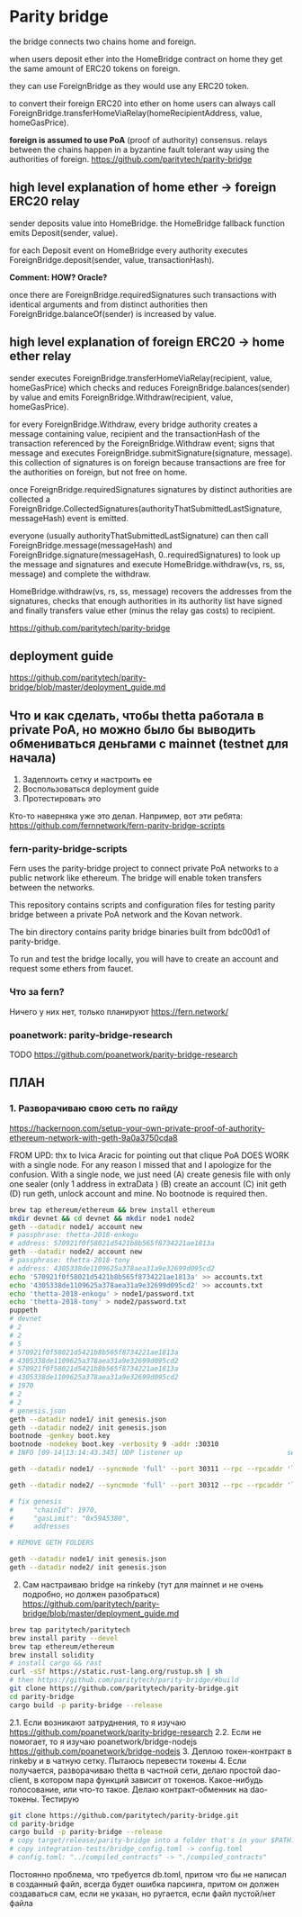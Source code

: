 # Parity bridge
the bridge connects two chains home and foreign.

when users deposit ether into the HomeBridge contract on home they get the same amount of ERC20 tokens on foreign.

they can use ForeignBridge as they would use any ERC20 token.

to convert their foreign ERC20 into ether on home users can always call ForeignBridge.transferHomeViaRelay(homeRecipientAddress, value, homeGasPrice).

**foreign is assumed to use PoA** (proof of authority) consensus. relays between the chains happen in a byzantine fault tolerant way using the authorities of foreign.
https://github.com/paritytech/parity-bridge

## high level explanation of home ether -> foreign ERC20 relay
sender deposits value into HomeBridge. the HomeBridge fallback function emits Deposit(sender, value).

for each Deposit event on HomeBridge every authority executes ForeignBridge.deposit(sender, value, transactionHash).

**Comment: HOW? Oracle?**

once there are ForeignBridge.requiredSignatures such transactions with identical arguments and from distinct authorities then ForeignBridge.balanceOf(sender) is increased by value.

## high level explanation of foreign ERC20 -> home ether relay
sender executes ForeignBridge.transferHomeViaRelay(recipient, value, homeGasPrice) which checks and reduces ForeignBridge.balances(sender) by value and emits ForeignBridge.Withdraw(recipient, value, homeGasPrice).

for every ForeignBridge.Withdraw, every bridge authority creates a message containing value, recipient and the transactionHash of the transaction referenced by the ForeignBridge.Withdraw event; signs that message and executes ForeignBridge.submitSignature(signature, message). this collection of signatures is on foreign because transactions are free for the authorities on foreign, but not free on home.

once ForeignBridge.requiredSignatures signatures by distinct authorities are collected a ForeignBridge.CollectedSignatures(authorityThatSubmittedLastSignature, messageHash) event is emitted.

everyone (usually authorityThatSubmittedLastSignature) can then call ForeignBridge.message(messageHash) and ForeignBridge.signature(messageHash, 0..requiredSignatures) to look up the message and signatures and execute HomeBridge.withdraw(vs, rs, ss, message) and complete the withdraw.

HomeBridge.withdraw(vs, rs, ss, message) recovers the addresses from the signatures, checks that enough authorities in its authority list have signed and finally transfers value ether (minus the relay gas costs) to recipient.

https://github.com/paritytech/parity-bridge

## deployment guide

https://github.com/paritytech/parity-bridge/blob/master/deployment_guide.md

## Что и как сделать, чтобы thetta работала в private PoA, но можно было бы выводить обмениваться деньгами с mainnet (testnet для начала)
1. Задеплоить сетку и настроить ее
2. Воспользоваться deployment guide 
3. Протестировать это

Кто-то наверняка уже это делал. Например, вот эти ребята: 
https://github.com/fernnetwork/fern-parity-bridge-scripts

### fern-parity-bridge-scripts
Fern uses the parity-bridge project to connect private PoA networks to a public network like ethereum. The bridge will enable token transfers between the networks.

This repository contains scripts and configuration files for testing parity bridge between a private PoA network and the Kovan network.

The bin directory contains parity bridge binaries built from bdc00d1 of parity-bridge.

To run and test the bridge locally, you will have to create an account and request some ethers from faucet.

### Что за fern? 
Ничего у них нет, только планируют
https://fern.network/

### poanetwork: parity-bridge-research
TODO
https://github.com/poanetwork/parity-bridge-research

## ПЛАН
### 1. Разворачиваю свою сеть по гайду
https://hackernoon.com/setup-your-own-private-proof-of-authority-ethereum-network-with-geth-9a0a3750cda8

FROM UPD: thx to Ivica Aracic for pointing out that clique PoA DOES WORK with a single node. For any reason I missed that and I apologize for the confusion. With a single node, we just need (A) create genesis file with only one sealer (only 1 address in extraData ) (B) create an account (C) init geth (D) run geth, unlock account and mine. No bootnode is required then.

```bash
brew tap ethereum/ethereum && brew install ethereum
mkdir devnet && cd devnet && mkdir node1 node2
geth --datadir node1/ account new
# passphrase: thetta-2018-enkogu
# address: 570921f0f58021d5421b8b565f8734221ae1813a
geth --datadir node2/ account new
# passphrase: thetta-2018-tony
# address: 4305338de1109625a378aea31a9e32699d095cd2
echo '570921f0f58021d5421b8b565f8734221ae1813a' >> accounts.txt
echo '4305338de1109625a378aea31a9e32699d095cd2' >> accounts.txt
echo 'thetta-2018-enkogu' > node1/password.txt
echo 'thetta-2018-tony' > node2/password.txt
puppeth
# devnet
# 2
# 2
# 5
# 570921f0f58021d5421b8b565f8734221ae1813a
# 4305338de1109625a378aea31a9e32699d095cd2
# 570921f0f58021d5421b8b565f8734221ae1813a
# 4305338de1109625a378aea31a9e32699d095cd2
# 1970 
# 2
# 2
# genesis.json
geth --datadir node1/ init genesis.json
geth --datadir node2/ init genesis.json
bootnode -genkey boot.key
bootnode -nodekey boot.key -verbosity 9 -addr :30310
# INFO [09-14|13:14:43.343] UDP listener up                          self=enode://9ed97c9e7478a9ecda8e507584539ed8156efad4fda36b52aed887aa4ad8b9d6bdfbc238897894e288aa129e54cc554fa94c1fd8ab37ecaaf6e5d0debb4340b1@[::]:30310

geth --datadir node1/ --syncmode 'full' --port 30311 --rpc --rpcaddr 'localhost' --rpcport 8501 --rpcapi 'personal,db,eth,net,web3,txpool,miner' --bootnodes 'enode://9ed97c9e7478a9ecda8e507584539ed8156efad4fda36b52aed887aa4ad8b9d6bdfbc238897894e288aa129e54cc554fa94c1fd8ab37ecaaf6e5d0debb4340b1@127.0.0.1:30310' --networkid 1970 --gasprice '1' -unlock '570921f0f58021d5421b8b565f8734221ae1813a' --password node1/password.txt --targetgaslimit 94000000 --mine

geth --datadir node2/ --syncmode 'full' --port 30312 --rpc --rpcaddr 'localhost' --rpcport 8502 --rpcapi 'personal,db,eth,net,web3,txpool,miner' --bootnodes 'enode://9ed97c9e7478a9ecda8e507584539ed8156efad4fda36b52aed887aa4ad8b9d6bdfbc238897894e288aa129e54cc554fa94c1fd8ab37ecaaf6e5d0debb4340b1@127.0.0.1:30310' --networkid 1970 --gasprice '0' --unlock '4305338de1109625a378aea31a9e32699d095cd2' --password node2/password.txt --targetgaslimit 94000000 --mine

# fix genesis
#     "chainId": 1970,
#     "gasLimit": "0x59A5380",
#     addresses

# REMOVE GETH FOLDERS

geth --datadir node1/ init genesis.json
geth --datadir node2/ init genesis.json
```

2. Сам настраиваю bridge на rinkeby (тут для mainnet и не очень подробно, но должен разобраться)
https://github.com/paritytech/parity-bridge/blob/master/deployment_guide.md

```bash
brew tap paritytech/paritytech
brew install parity --devel
brew tap ethereum/ethereum
brew install solidity
# install cargo && rast
curl -sSf https://static.rust-lang.org/rustup.sh | sh
# then https://github.com/paritytech/parity-bridge/#build
git clone https://github.com/paritytech/parity-bridge.git
cd parity-bridge 
cargo build -p parity-bridge --release

```

2.1. Если возникают затруднения, то я изучаю https://github.com/poanetwork/parity-bridge-research
2.2. Если не помогает, то я изучаю poanetwork/bridge-nodejs https://github.com/poanetwork/bridge-nodejs
3. Деплою токен-контракт в rinkeby и в чатную сетку. Пытаюсь перевести токены
4. Если получается, разворачиваю thetta в частной сети, делаю простой dao-client, в котором пара функций зависит от токенов. Какое-нибудь голосование, или что-то такое. Делаю контракт-обменник на dao-токены. Тестирую


```bash
git clone https://github.com/paritytech/parity-bridge.git
cd parity-bridge
cargo build -p parity-bridge --release
# copy target/release/parity-bridge into a folder that's in your $PATH.
# copy integration-tests/bridge_config.toml -> config.toml
# config.toml: "../compiled_contracts" -> "./compiled_contracts"
```

Постоянно проблема, что требуется db.toml, притом что бы не написал в созданный файл, всегда будет ошибка парсинга, притом он должен создаваться сам, если не указан, но ругается, если файл пустой/нет файла
